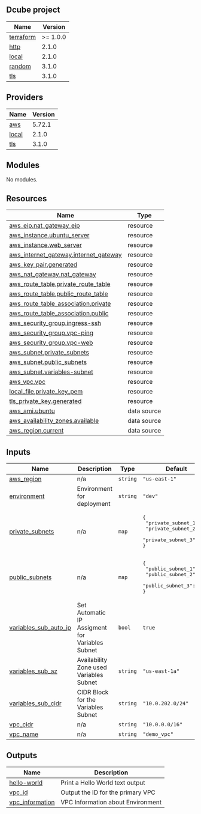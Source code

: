 ## Dcube project

| Name | Version |
|------|---------|
| <a name="requirement_terraform"></a> [terraform](#requirement\_terraform) | >= 1.0.0 |
| <a name="requirement_http"></a> [http](#requirement\_http) | 2.1.0 |
| <a name="requirement_local"></a> [local](#requirement\_local) | 2.1.0 |
| <a name="requirement_random"></a> [random](#requirement\_random) | 3.1.0 |
| <a name="requirement_tls"></a> [tls](#requirement\_tls) | 3.1.0 |

## Providers

| Name | Version |
|------|---------|
| <a name="provider_aws"></a> [aws](#provider\_aws) | 5.72.1 |
| <a name="provider_local"></a> [local](#provider\_local) | 2.1.0 |
| <a name="provider_tls"></a> [tls](#provider\_tls) | 3.1.0 |

## Modules

No modules.

## Resources

| Name | Type |
|------|------|
| [aws_eip.nat_gateway_eip](https://registry.terraform.io/providers/hashicorp/aws/latest/docs/resources/eip) | resource |
| [aws_instance.ubuntu_server](https://registry.terraform.io/providers/hashicorp/aws/latest/docs/resources/instance) | resource |
| [aws_instance.web_server](https://registry.terraform.io/providers/hashicorp/aws/latest/docs/resources/instance) | resource |
| [aws_internet_gateway.internet_gateway](https://registry.terraform.io/providers/hashicorp/aws/latest/docs/resources/internet_gateway) | resource |
| [aws_key_pair.generated](https://registry.terraform.io/providers/hashicorp/aws/latest/docs/resources/key_pair) | resource |
| [aws_nat_gateway.nat_gateway](https://registry.terraform.io/providers/hashicorp/aws/latest/docs/resources/nat_gateway) | resource |
| [aws_route_table.private_route_table](https://registry.terraform.io/providers/hashicorp/aws/latest/docs/resources/route_table) | resource |
| [aws_route_table.public_route_table](https://registry.terraform.io/providers/hashicorp/aws/latest/docs/resources/route_table) | resource |
| [aws_route_table_association.private](https://registry.terraform.io/providers/hashicorp/aws/latest/docs/resources/route_table_association) | resource |
| [aws_route_table_association.public](https://registry.terraform.io/providers/hashicorp/aws/latest/docs/resources/route_table_association) | resource |
| [aws_security_group.ingress-ssh](https://registry.terraform.io/providers/hashicorp/aws/latest/docs/resources/security_group) | resource |
| [aws_security_group.vpc-ping](https://registry.terraform.io/providers/hashicorp/aws/latest/docs/resources/security_group) | resource |
| [aws_security_group.vpc-web](https://registry.terraform.io/providers/hashicorp/aws/latest/docs/resources/security_group) | resource |
| [aws_subnet.private_subnets](https://registry.terraform.io/providers/hashicorp/aws/latest/docs/resources/subnet) | resource |
| [aws_subnet.public_subnets](https://registry.terraform.io/providers/hashicorp/aws/latest/docs/resources/subnet) | resource |
| [aws_subnet.variables-subnet](https://registry.terraform.io/providers/hashicorp/aws/latest/docs/resources/subnet) | resource |
| [aws_vpc.vpc](https://registry.terraform.io/providers/hashicorp/aws/latest/docs/resources/vpc) | resource |
| [local_file.private_key_pem](https://registry.terraform.io/providers/hashicorp/local/2.1.0/docs/resources/file) | resource |
| [tls_private_key.generated](https://registry.terraform.io/providers/hashicorp/tls/3.1.0/docs/resources/private_key) | resource |
| [aws_ami.ubuntu](https://registry.terraform.io/providers/hashicorp/aws/latest/docs/data-sources/ami) | data source |
| [aws_availability_zones.available](https://registry.terraform.io/providers/hashicorp/aws/latest/docs/data-sources/availability_zones) | data source |
| [aws_region.current](https://registry.terraform.io/providers/hashicorp/aws/latest/docs/data-sources/region) | data source |

## Inputs

| Name | Description | Type | Default | Required |
|------|-------------|------|---------|:--------:|
| <a name="input_aws_region"></a> [aws\_region](#input\_aws\_region) | n/a | `string` | `"us-east-1"` | no |
| <a name="input_environment"></a> [environment](#input\_environment) | Environment for deployment | `string` | `"dev"` | no |
| <a name="input_private_subnets"></a> [private\_subnets](#input\_private\_subnets) | n/a | `map` | <pre>{<br>  "private_subnet_1": 1,<br>  "private_subnet_2": 2,<br>  "private_subnet_3": 3<br>}</pre> | no |
| <a name="input_public_subnets"></a> [public\_subnets](#input\_public\_subnets) | n/a | `map` | <pre>{<br>  "public_subnet_1": 1,<br>  "public_subnet_2": 2,<br>  "public_subnet_3": 3<br>}</pre> | no |
| <a name="input_variables_sub_auto_ip"></a> [variables\_sub\_auto\_ip](#input\_variables\_sub\_auto\_ip) | Set Automatic IP Assigment for Variables Subnet | `bool` | `true` | no |
| <a name="input_variables_sub_az"></a> [variables\_sub\_az](#input\_variables\_sub\_az) | Availability Zone used Variables Subnet | `string` | `"us-east-1a"` | no |
| <a name="input_variables_sub_cidr"></a> [variables\_sub\_cidr](#input\_variables\_sub\_cidr) | CIDR Block for the Variables Subnet | `string` | `"10.0.202.0/24"` | no |
| <a name="input_vpc_cidr"></a> [vpc\_cidr](#input\_vpc\_cidr) | n/a | `string` | `"10.0.0.0/16"` | no |
| <a name="input_vpc_name"></a> [vpc\_name](#input\_vpc\_name) | n/a | `string` | `"demo_vpc"` | no |

## Outputs

| Name | Description |
|------|-------------|
| <a name="output_hello-world"></a> [hello-world](#output\_hello-world) | Print a Hello World text output |
| <a name="output_vpc_id"></a> [vpc\_id](#output\_vpc\_id) | Output the ID for the primary VPC |
| <a name="output_vpc_information"></a> [vpc\_information](#output\_vpc\_information) | VPC Information about Environment |
